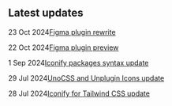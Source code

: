 <!-- DO NOT EDIT THIS COMPONENT IT IS AUTOGENERATED -->
## Latest updates

<div class="latest-news">
<p><span>23 Oct 2024</span><a href="/news/2024.html#figma-31">Figma plugin rewrite</a></p>
<p><span>22 Oct 2024</span><a href="/news/2024.html#figma-preview2-ready">Figma plugin preview</a></p>
<p><span>1 Sep 2024</span><a href="/news/2024.html#json-import-update">Iconify packages syntax update</a></p>
<p><span>29 Jul 2024</span><a href="/news/2024.html#loader-scale">UnoCSS and Unplugin Icons update</a></p>
<p><span>28 Jul 2024</span><a href="/news/2024.html#tailwind-square">Iconify for Tailwind CSS update</a></p>
</div>
